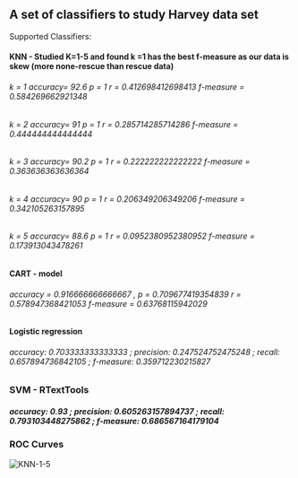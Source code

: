 ## A set of classifiers to study Harvey data set

Supported Classifiers:

#### KNN - Studied K=1-5 and found k =1 has the best f-measure as our data is skew (more none-rescue than rescue data)


###### k = 1 accuracy= 92.6  p = 1 r = 0.412698412698413 f-measure = 0.584269662921348

###### k = 2 accuracy= 91  p = 1 r = 0.285714285714286 f-measure = 0.444444444444444

###### k = 3 accuracy= 90.2  p = 1 r = 0.222222222222222 f-measure = 0.363636363636364

###### k = 4 accuracy= 90  p = 1 r = 0.206349206349206 f-measure = 0.342105263157895

###### k = 5 accuracy= 88.6  p = 1 r = 0.0952380952380952 f-measure = 0.173913043478261

#### CART - model

###### accuracy = 0.916666666666667 , p = 0.709677419354839 r = 0.578947368421053  f-measure = 0.63768115942029


#### Logistic regression

###### accuracy:  0.703333333333333 ; precision:  0.247524752475248 ; recall:  0.657894736842105 ; f-measure:  0.359712230215827

### SVM - RTextTools

##### accuracy:  0.93 ; precision:  0.605263157894737 ; recall:  0.793103448275862 ; f-measure:  0.686567164179104







### ROC Curves

![KNN-1-5](https://github.com/litpuvn/harvey-classifier/raw/master/r/knn-1-5.png)

